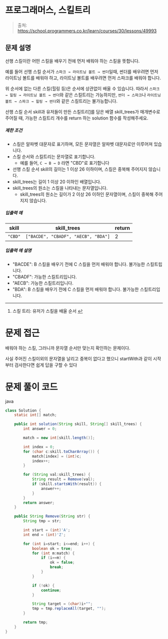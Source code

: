 # 프로그래머스, 스킬트리

> 출처: https://school.programmers.co.kr/learn/courses/30/lessons/49993

## 문제 설명

선행 스킬이란 어떤 스킬을 배우기 전에 먼저 배워야 하는 스킬을 뜻합니다.

예를 들어 선행 스킬 순서가 `스파크 → 라이트닝 볼트 → 썬더`일때, 썬더를 배우려면 먼저 라이트닝 볼트를 배워야 하고, 라이트닝 볼트를 배우려면 먼저 스파크를 배워야 합니다.

위 순서에 없는 다른 스킬(힐링 등)은 순서에 상관없이 배울 수 있습니다. 따라서 `스파크 → 힐링 → 라이트닝 볼트 → 썬더`와 같은 스킬트리는 가능하지만, `썬더 → 스파크`나 `라이트닝 볼트 → 스파크 → 힐링 → 썬더`와 같은 스킬트리는 불가능합니다.

선행 스킬 순서 skill과 유저들이 만든 스킬트리[1](#fn1)를 담은 배열 skill_trees가 매개변수로 주어질 때, 가능한 스킬트리 개수를 return 하는 solution 함수를 작성해주세요.

##### 제한 조건

-   스킬은 알파벳 대문자로 표기하며, 모든 문자열은 알파벳 대문자로만 이루어져 있습니다.
-   스킬 순서와 스킬트리는 문자열로 표기합니다.
    -   예를 들어, `C → B → D` 라면 "CBD"로 표기합니다
-   선행 스킬 순서 skill의 길이는 1 이상 26 이하이며, 스킬은 중복해 주어지지 않습니다.
-   skill_trees는 길이 1 이상 20 이하인 배열입니다.
-   skill_trees의 원소는 스킬을 나타내는 문자열입니다.
    -   skill_trees의 원소는 길이가 2 이상 26 이하인 문자열이며, 스킬이 중복해 주어지지 않습니다.

##### 입출력 예

| skill   | skill_trees                         | return |
| ------- | ----------------------------------- | ------ |
| `"CBD"` | `["BACDE", "CBADF", "AECB", "BDA"]` | 2      |

##### 입출력 예 설명

-   "BACDE": B 스킬을 배우기 전에 C 스킬을 먼저 배워야 합니다. 불가능한 스킬트립니다.
-   "CBADF": 가능한 스킬트리입니다.
-   "AECB": 가능한 스킬트리입니다.
-   "BDA": B 스킬을 배우기 전에 C 스킬을 먼저 배워야 합니다. 불가능한 스킬트리입니다.

---

1.  스킬 트리: 유저가 스킬을 배울 순서 [↩](#fnref1)

# 문제 접근

배워야 하는 스킬, 그러니까 문자열 순서만 맞는지 확인하는 문제이다.

사실 주어진 스킬이외의 문자열을 날리고 중복이 없다고 했으니 startWith과 같이 시작부터 검사한다면 쉽게 답을 구할 수 있다

# 문제 풀이 코드

java

```java
class Solution {
    static int[] match;

    public int solution(String skill, String[] skill_trees) {
        int answer = 0;

        match = new int[skill.length()];

        int index = 0;
        for (char c:skill.toCharArray()) {
            match[index] = (int)c;
            index++;
        }

        for (String val:skill_trees) {
            String result = Remove(val);
            if (skill.startsWith(result)) {
                answer++;
            }
        }
        return answer;
    }

    public String Remove(String str) {
        String tmp = str;

        int start = (int)'A';
        int end = (int)'Z';

        for (int i=start; i<=end; i++) {
            boolean ok = true;
            for (int m:match) {
                if (i==m) {
                    ok = false;
                    break;
                }
            }

            if (!ok) {
                continue;
            }

            String target = (char)i+"";
            tmp = tmp.replaceAll(target, "");
        }

        return tmp;
    }
}
```
